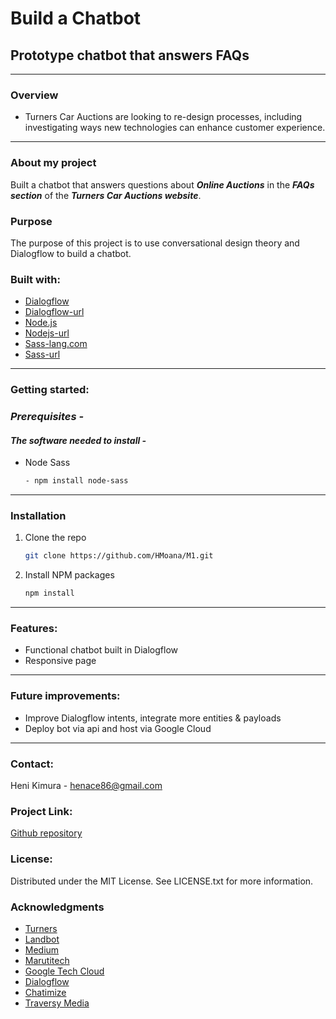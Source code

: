 # Build a Chatbot

## Prototype chatbot that answers FAQs

---

### **Overview**

- Turners Car Auctions are looking to re-design processes, including investigating ways new technologies can enhance customer experience.

---

### **About my project**

Built a chatbot that answers questions about **_Online Auctions_** in the **_FAQs section_** of the **_Turners Car Auctions website_**.

### **Purpose**

The purpose of this project is to use conversational design theory and Dialogflow to build a chatbot.

### **Built with:**

- [Dialogflow](https://img.shields.io/badge/Dialogflow-20232A?style=for-the-badge&logo-dialogflow&logoColor=61DAFB "Dialogflow")
- [Dialogflow-url](https://cloud.google.com/dialogflow/ "Dialogflowurl")
- [Node.js](https://img.shields.io/badge/Node-20232A?style=for-the-badge&logo-note&logoColor=61DAFB "Nodejs")
- [Nodejs-url](https://nodejs.org/en "Nodejsurl")
- [Sass-lang.com](https://img.shields.io/badge/Sass-20232A?style=for-the-badge&logo-sass&logoColor=CF649A "Sasslangcom")
- [Sass-url](https://sass-lang.com/ "Sassurl")

---

### **Getting started:**

### _Prerequisites -_

#### _The software needed to install -_

- Node Sass

  ```sh
  - npm install node-sass
  ```

---

### Installation

1. Clone the repo

   ```sh
   git clone https://github.com/HMoana/M1.git
   ```

2. Install NPM packages

   ```sh
   npm install
   ```

---

### **Features:**

- Functional chatbot built in Dialogflow
- Responsive page

---

### **Future improvements:**

- Improve Dialogflow intents, integrate more entities & payloads
- Deploy bot via api and host via Google Cloud

---

### **Contact:**

Heni Kimura - henace86@gmail.com

### **Project Link:**

[Github repository](https://github.com/HMoana/M1.git "Github repository")

### **License:**

Distributed under the MIT License. See LICENSE.txt for more information.

### **Acknowledgments**

- [Turners](https://www.turners.co.nz/FAQs-Cars/ "Turners")
- [Landbot](https://landbot.io/blog/guide-to-conversational-design#section-6 "Landbot")
- [Medium](https://medium.com/swlh/what-is-conversation-design-and-how-to-design-your-chatbot-3754f04ab1e7 "Medium")
- [Marutitech](https://marutitech.com/build-a-chatbot-using-dialogflow/ "Marutitech")
- [Google Tech Cloud](https://youtu.be/kF33Ime0a2k "Google Tech Cloud")
- [Dialogflow](https://youtu.be/9aHusGxntPw "Dialogflow")
- [Chatimize](https://youtu.be/s2eW4u-U1jY "Chatimize")
- [Traversy Media](https://youtu.be/nu5mdN2JIwM "Traversy Media")
